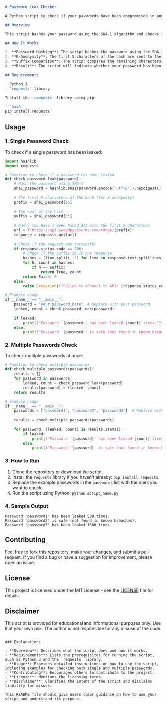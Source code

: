 ```markdown
# Password Leak Checker

A Python script to check if your passwords have been compromised in any known data breaches using the **Have I Been Pwned** API.

## Overview

This script hashes your password using the SHA-1 algorithm and checks if it has been leaked in any known data breaches. It leverages the Have I Been Pwned (HIBP) API to compare the hashed password against a database of compromised passwords.

## How It Works

1. **Password Hashing**: The script hashes the password using the SHA-1 algorithm.
2. **K-Anonymity**: The first 5 characters of the hash are sent to the HIBP API, which returns a list of hashes that match this prefix.
3. **Suffix Comparison**: The script compares the remaining characters of the hash (suffix) to the returned list to determine if the password has been leaked.
4. **Result**: The script will indicate whether your password has been compromised and how many times it has been found in breaches.

## Requirements

- Python 3
- `requests` library

Install the `requests` library using pip:

```bash
pip install requests
```

## Usage

### 1. Single Password Check

To check if a single password has been leaked:

```python
import hashlib
import requests

# Function to check if a password has been leaked
def check_password_leak(password):
    # Hash the password using SHA-1
    sha1_password = hashlib.sha1(password.encode('utf-8')).hexdigest().upper()
    
    # The first 5 characters of the hash (for k-anonymity)
    prefix = sha1_password[:5]
    
    # The rest of the hash
    suffix = sha1_password[5:]
    
    # Query the Have I Been Pwned API with the first 5 characters
    url = f'https://api.pwnedpasswords.com/range/{prefix}'
    response = requests.get(url)
    
    # Check if the request was successful
    if response.status_code == 200:
        # Check if the suffix is in the response
        hashes = (line.split(':') for line in response.text.splitlines())
        for h, count in hashes:
            if h == suffix:
                return True, count
        return False, 0
    else:
        raise Exception(f"Failed to connect to API: {response.status_code}")

# Example usage
if __name__ == "__main__":
    password = "your_password_here"  # Replace with your password
    leaked, count = check_password_leak(password)
    
    if leaked:
        print(f"Password '{password}' has been leaked {count} times.")
    else:
        print(f"Password '{password}' is safe (not found in known breaches).")
```

### 2. Multiple Passwords Check

To check multiple passwords at once:

```python
# Function to check multiple passwords
def check_multiple_passwords(passwords):
    results = {}
    for password in passwords:
        leaked, count = check_password_leak(password)
        results[password] = (leaked, count)
    return results

# Example usage
if __name__ == "__main__":
    passwords = ["password1", "password2", "password3"]  # Replace with your passwords
    
    results = check_multiple_passwords(passwords)
    
    for password, (leaked, count) in results.items():
        if leaked:
            print(f"Password '{password}' has been leaked {count} times.")
        else:
            print(f"Password '{password}' is safe (not found in known breaches).")
```

### 3. How to Run

1. Clone the repository or download the script.
2. Install the `requests` library if you haven't already: `pip install requests`.
3. Replace the example passwords in the `passwords` list with the ones you want to check.
4. Run the script using Python: `python script_name.py`.

### 4. Sample Output

```plaintext
Password 'password1' has been leaked 500 times.
Password 'password2' is safe (not found in known breaches).
Password 'password3' has been leaked 1500 times.
```

## Contributing

Feel free to fork this repository, make your changes, and submit a pull request. If you find a bug or have a suggestion for improvement, please open an issue.

## License

This project is licensed under the MIT License - see the [LICENSE](LICENSE) file for details.

## Disclaimer

This script is provided for educational and informational purposes only. Use it at your own risk. The author is not responsible for any misuse of the code.

```

### Explanation:

- **Overview**: Describes what the script does and how it works.
- **Requirements**: Lists the prerequisites for running the script, such as Python 3 and the `requests` library.
- **Usage**: Provides detailed instructions on how to use the script, including examples for checking both single and multiple passwords.
- **Contributing**: Encourages others to contribute to the project.
- **License**: Mentions the licensing terms.
- **Disclaimer**: Clarifies the intent of the script and disclaims liability for misuse.

This README file should give users clear guidance on how to use your script and understand its purpose.
